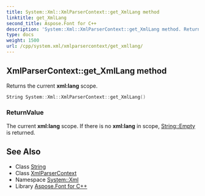 ```yaml
---
title: System::Xml::XmlParserContext::get_XmlLang method
linktitle: get_XmlLang
second_title: Aspose.Font for C++
description: 'System::Xml::XmlParserContext::get_XmlLang method. Returns the current xml:lang scope in C++.'
type: docs
weight: 1500
url: /cpp/system.xml/xmlparsercontext/get_xmllang/
---
```

## XmlParserContext::get_XmlLang method


Returns the current **xml:lang** scope.

```cpp
String System::Xml::XmlParserContext::get_XmlLang()
```


### ReturnValue

The current **xml:lang** scope. If there is no **xml:lang** in scope, [String::Empty](../../../system/string/empty/) is returned.

## See Also

* Class [String](../../../system/string/)
* Class [XmlParserContext](../)
* Namespace [System::Xml](../../)
* Library [Aspose.Font for C++](../../../)
